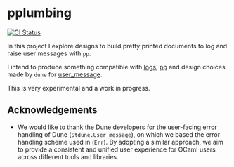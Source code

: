 # pplumbing

[![CI Status](https://github.com/mbarbin/pplumbing/workflows/ci/badge.svg)](https://github.com/mbarbin/pplumbing/actions/workflows/ci.yml)

In this project I explore designs to build pretty printed documents to log and raise user messages with `pp`.

I intend to produce something compatible with [logs](https://github.com/dbuenzli/logs), [pp](https://github.com/ocaml-dune/pp) and design choices made by `dune` for [user_message](https://github.com/ocaml/dune/blob/main/otherlibs/stdune/src/user_message.mli).

This is very experimental and a work in progress.

## Acknowledgements

- We would like to thank the Dune developers for the user-facing error handling of Dune (`Stdune.User_message`), on which we based the error handling scheme used in (`Err`). By adopting a similar approach, we aim to provide a consistent and unified user experience for OCaml users across different tools and libraries.
